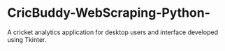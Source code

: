 # CricBuddy-WebScraping-Python-
A cricket analytics application for desktop users and interface developed using Tkinter.
